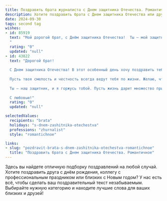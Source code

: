 ```yaml
---
title: Поздравить брата журналиста с Днем защитника Отечества. Романтичное
description: Хотите поздравить брата с Днем защитника Отечества или другим праздником? Наш ИИ создаст незабываемое поздравление, а вы обязательно выделитесь среди других.  
date: 2024-09-30
tags: second tag
wishes:
- id: 85919
  text: "Мой дорогой брат, с Днём защитника Отечества!  Ты – мой защитник, мой герой, даже не в форме, а в острых перьях журналиста, который сражается за правду, за справедливость,  за  светлое будущее. Твоя смелость, твоя  цельность, твой острый ум – это  настоящее оружие,  которое защищает не только от лжи, но и от безразличия.  Пусть  твоя  жизнь будет наполнена любовью,  вдохновением,  и пусть  каждое  твоё  слово несёт в мир  добро и свет.  Я люблю тебя и горжусь тобой!
  "
  rating: "0"
  updated: "null"
- id: 43822
  text: "Дорогой брат!
  
  С Днем защитника Отечества! В этот особенный день хочу поздравить тебя не только с тем, что ты — верный защитник и опора для своих близких, но и с тем, что ты — великолепный журналист, способный своими словами строить мир и вдохновлять людей.
  
  Пусть твоя смелость и честность всегда ведут тебя по жизни. Желаю, чтобы в твоем сердце горел огонь любви, а в душе царила гармония. Пусть твои строки наполняются романтикой и светом, ведь каждый день — это новая история, ждущая своего героя.
  
  Ты — наш защитник, и я горжусь тобой. Пусть жизнь дарит множество приятных сюрпризов, а все мечты сбываются!
  
  С любовью!"
  rating: "0"
  updated: "null"

selectedValues:
  recipients: "brata"
  holidays: "s-dnem-zashitnika-otechestva"
  professions: "zhurnalist"
  style: "romantichnoe"

links:
- slug: "pozdravit-brata-s-dnem-zashitnika-otechestva-romantichnoe"
  title: "Поздравить брата с Днем защитника Отечества. Романтичное"
---
```


Здесь вы найдете отличную подборку поздравлений на любой случай.
Хотите поздравить друга с днём рождения, коллегу с профессиональным праздником или близких с Новым годом? У нас есть всё, чтобы сделать ваш поздравительный текст незабываемым. Выбирайте нужную категорию и находите лучшие слова для ваших близких и друзей!
